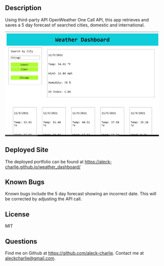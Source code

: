 ## Description
Using third-party API OpenWeather One Call API, this app retrieves and saves a 5 day forecast of searched cities, domestic and international.

![Weather-Dash](/assets/img/dash.jpg)

## Deployed Site
The deployed portfolio can be found at https://aleck-charlie.github.io/weather_dashboard/

## Known Bugs
Known bugs include the 5 day forecast showing an incorrect date. This will be corrected by adjusting the API call. 

## License
MIT

## Questions
Find me on Github at https://github.com/aleck-charlie. Contact me at aleckcharlie@gmail.com.
